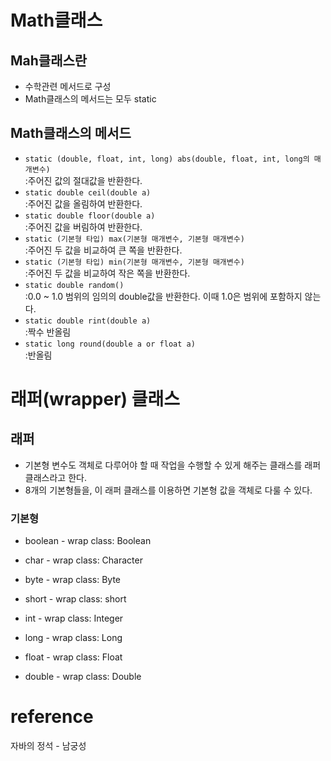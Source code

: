 # Math클래스
## Mah클래스란
- 수학관련 메서드로 구성
- Math클래스의 메서드는 모두 static

## Math클래스의 메서드
- `static (double, float, int, long) abs(double, float, int, long의 매개변수)` <br>
  :주어진 값의 절대값을 반환한다.
- `static double ceil(double a)`<br>
  :주어진 값을 올림하여 반환한다.
- `static double floor(double a)`<br>
  :주어진 값을 버림하여 반환한다.
- `static (기본형 타입) max(기본형 매개변수, 기본형 매개변수)`<br>
  :주어진 두 값을 비교하여 큰 쪽을 반환한다.
- `static (기본형 타입) min(기본형 매개변수, 기본형 매개변수)`<br>
  :주어진 두 값을 비교하여 작은 쪽을 반환한다.
- `static double random()`<br>
  :0.0 ~ 1.0 범위의 임의의 double값을 반환한다. 이때 1.0은 범위에 포함하지 않는다.
- `static double rint(double a)`<br>
  :짝수 반올림
- `static long round(double a or float a)`<br>
  :반올림

# 래퍼(wrapper) 클래스 
## 래퍼
- 기본형 변수도 객체로 다루어야 할 때 작업을 수행할 수 있게 해주는 클래스를 래퍼 클래스라고 한다.
- 8개의 기본형들을, 이 래퍼 클래스를 이용하면 기본형 값을 객체로 다룰 수 있다.

### 기본형
- boolean - wrap class: Boolean<br>

- char - wrap class: Character<br>
  
- byte - wrap class: Byte<br>

- short - wrap class: short<br>

- int - wrap class: Integer<br>

- long - wrap class: Long<br>

- float - wrap class: Float<br>

- double - wrap class: Double<br>

# reference
자바의 정석 - 남궁성
